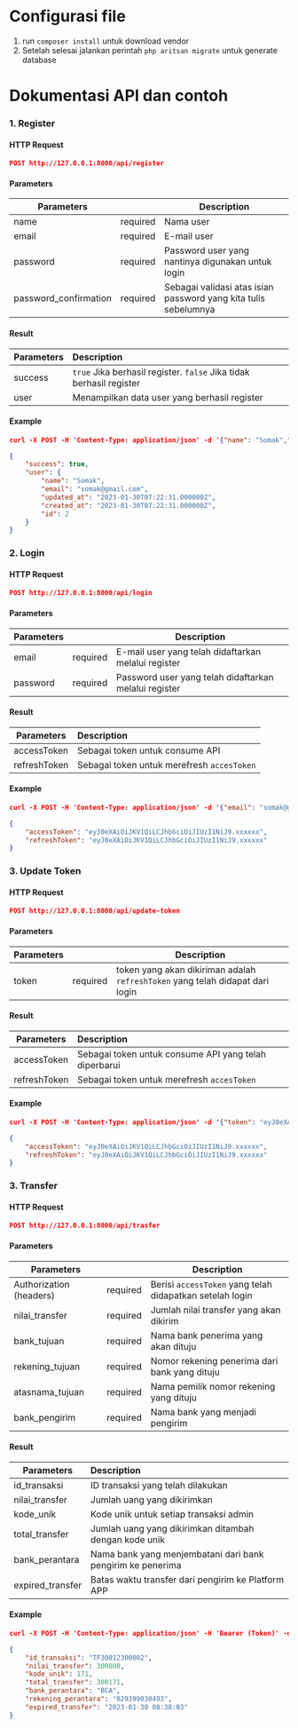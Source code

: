# Configurasi file
1. run `composer install` untuk download vendor
2. Setelah selesai jalankan perintah `php aritsan migrate` untuk generate database

# Dokumentasi API dan contoh

### 1.  Register

#### HTTP Request
```json
POST http://127.0.0.1:8000/api/register
```
#### Parameters

| Parameters    |               | Description  |
| ------------- |:-------------:| -------------|
| name   | required	  	| Nama user |
| email   | required	  	| E-mail user |
| password   | required	  	| Password user yang nantinya digunakan untuk login |
| password_confirmation   | required	  	| Sebagai validasi atas isian password yang kita tulis sebelumnya |



#### Result

| Parameters    |  Description  |
| ------------- |:--------------|
|success| `true` Jika berhasil register. `false` Jika tidak berhasil register |
|user | Menampilkan data user yang berhasil register|


#### Example
```json
curl -X POST -H 'Content-Type: application/json' -d '{"name": "Somak","email": "somak@gmail.com","password": "Hello123#", "password_confirmation" : "Hello123#"}' https://127.0.0.1:8000/api/register
```
```json
{
    "success": true,
    "user": {
        "name": "Somak",
        "email": "somak@gmail.com",
        "updated_at": "2023-01-30T07:22:31.000000Z",
        "created_at": "2023-01-30T07:22:31.000000Z",
        "id": 2
    }
}
```



### 2.  Login

#### HTTP Request
```json
POST http://127.0.0.1:8000/api/login
```
#### Parameters

| Parameters    |               | Description  |
| ------------- |:-------------:| -------------|
| email   | required	  	| E-mail user yang telah didaftarkan melalui register |
| password   | required	  	| Password user yang telah didaftarkan melalui register |



#### Result

| Parameters    |  Description  |
| ------------- |:--------------|
|accessToken | Sebagai token untuk consume API |
|refreshToken | Sebagai token untuk merefresh `accesToken` |


#### Example
```json
curl -X POST -H 'Content-Type: application/json' -d '{"email": "somak@gmail.com","password": "Hello123#"}' https://127.0.0.1:8000/api/login
```
```json
{
    "accessToken": "eyJ0eXAiOiJKV1QiLCJhbGciOiJIUzI1NiJ9.xxxxxx",
    "refreshToken": "eyJ0eXAiOiJKV1QiLCJhbGciOiJIUzI1NiJ9.xxxxxx"
}
```




### 3. Update Token

#### HTTP Request
```json
POST http://127.0.0.1:8000/api/update-token
```
#### Parameters

| Parameters    |               | Description  |
| ------------- |:-------------:| -------------|
| token   | required	  	| token yang akan dikiriman adalah `refreshToken` yang telah didapat dari login |




#### Result

| Parameters    |  Description  |
| ------------- |:--------------|
|accessToken | Sebagai token untuk consume API yang telah diperbarui |
|refreshToken | Sebagai token untuk merefresh `accesToken` |


#### Example
```json
curl -X POST -H 'Content-Type: application/json' -d '{"token": "eyJ0eXAiOiJKV1QiLCJhbGciOiJIUzI1NiJ9.xxxxxx"}' https://127.0.0.1:8000/api/register
```
```json
{
    "accessToken": "eyJ0eXAiOiJKV1QiLCJhbGciOiJIUzI1NiJ9.xxxxxx",
    "refreshToken": "eyJ0eXAiOiJKV1QiLCJhbGciOiJIUzI1NiJ9.xxxxxx"
}
```



### 3. Transfer

#### HTTP Request
```json
POST http://127.0.0.1:8000/api/trasfer
```
#### Parameters

| Parameters    |               | Description  |
| ------------- |:-------------:| -------------|
|Authorization (headers)   | required	  	|  Berisi `accessToken` yang telah didapatkan setelah login |
|nilai_transfer | required | Jumlah nilai transfer yang akan dikirim |
|bank_tujuan | required | Nama bank penerima yang akan dituju |
|rekening_tujuan | required | Nomor rekening penerima dari bank yang dituju |
|atasnama_tujuan | required | Nama pemilik nomor rekening yang dituju |
|bank_pengirim | required | Nama bank yang menjadi pengirim |
 



#### Result

| Parameters    |  Description  |
| ------------- |:--------------|
|id_transaksi | ID transaksi yang telah dilakukan |
|nilai_transfer | Jumlah uang yang dikirimkan |
|kode_unik | Kode unik untuk setiap transaksi admin |
|total_transfer | Jumlah uang yang dikirimkan ditambah dengan kode unik |
|bank_perantara | Nama bank yang menjembatani dari bank pengirim ke penerima |
|expired_transfer | Batas waktu transfer dari pengirim ke Platform APP |


#### Example
```json
curl -X POST -H 'Content-Type: application/json' -H 'Bearer (Token)' -d ' {"nilai_transfer": 300000,"bank_tujuan": "BCA", "rekening_tujuan" : "12398210", "atasnama_tujuan" : "Hendro", "bank_pengirim" : "BNI" }' https://127.0.0.1:8000/api/transfer
```
```json
{
    "id_transaksi": "TF30012300002",
    "nilai_transfer": 300000,
    "kode_unik": 171,
    "total_transfer": 300171,
    "bank_perantara": "BCA",
    "rekening_perantara": "029399030493",
    "expired_transfer": "2023-01-30 08:38:03"
}
```